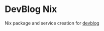 # DevBlog Nix

Nix package and service creation for [devblog](https://github.com/PierreStephaneVoltaire/devblog/)
